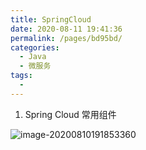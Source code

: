 ```yaml
---
title: SpringCloud
date: 2020-08-11 19:41:36
permalink: /pages/bd95bd/
categories: 
  - Java
  - 微服务
tags: 
  - 
---
```


1. Spring Cloud 常用组件

![image-20200810191853360](/img/java/image-20200810191853360.png)